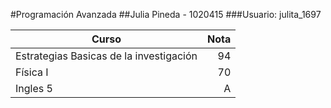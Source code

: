 ﻿
#Programación Avanzada
##Julia Pineda - 1020415
###Usuario: julita_1697

| Curso         			              | Nota    | 
| ----------------------------------------|--------:| 
| Estrategias Basicas de la investigación |  94     | 
| Física I     				              |  70     |   
| Ingles 5	 			                  |   A     |    
